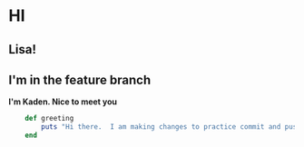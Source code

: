 # HI

## Lisa!
## I'm in the feature branch

**I'm Kaden. Nice to meet you**

```ruby
	def greeting
		puts "Hi there.  I am making changes to practice commit and push"
	end
```
